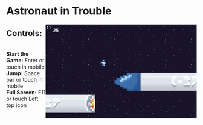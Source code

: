 ﻿# Astronaut in Trouble

<img align="right" src="https://raw.githubusercontent.com/dougkusanagi/astronautInTrouble/main/Prancheta1.png?token=ABBXLIOTLECEG3T65EX7FC3BHU54G">

<p align="left"> 
    <h2>Controls:</h2><br>
    <strong>Start the Game:</strong> Enter or touch in mobile<br>
    <strong>Jump:</strong> Space bar or touch in mobile<br>
    <strong>Full Screen:</strong> F11 or touch Left top icon
</p>
